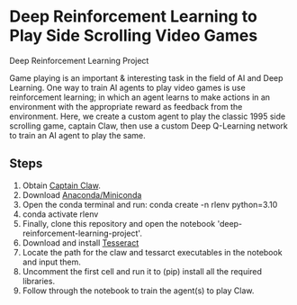 # Deep Reinforcement Learning to Play Side Scrolling Video Games
Deep Reinforcement Learning Project

Game playing is an important & interesting task in the field of AI and Deep Learning. One way to train AI agents to play video games is use reinforcement learning; in which an agent learns to make actions in an environment with the appropriate reward as feedback from the environment. Here, we create a custom agent to play the classic 1995 side scrolling game, captain Claw, then use a custom Deep Q-Learning network to train an AI agent to play the same.

## Steps

1. Obtain [Captain Claw](https://en.wikipedia.org/wiki/Claw_(video_game)).
2. Download [Anaconda/Miniconda](https://www.anaconda.com/)
3. Open the conda terminal and run: conda create -n rlenv python=3.10
4. conda activate rlenv
5. Finally, clone this repository and open the notebook 'deep-reinforcement-learning-project'.
6. Download and install [Tesseract](https://github.com/tesseract-ocr/tesseract)
7. Locate the path for the claw and tessarct executables in the notebook and input them.
8. Uncomment the first cell and run it to (pip) install all the required libraries.
9. Follow through the notebook to train the agent(s) to play Claw.
